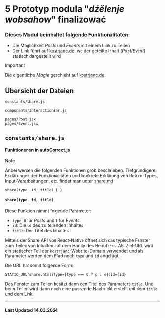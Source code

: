 # 5 Prototyp modula "_dźělenje wobsahow_" finalizować

### Dieses Modul beinhaltet folgende Funktionalitäten:

-   Die Möglichkeit _Posts_ und _Events_ mit einem Link zu Teilen
-   Der Link führt auf [kostrjanc.de](https://www.kostrjanc.de), wo der geteilte Inhalt (_Post_/_Event_) statisch dargestellt wird

> [!IMPORTANT]
> Die eigentliche _Magie_ geschieht auf [kostrjanc.de](https://www.kostrjanc.de).

## Übersicht der Dateien

```
constants/share.js

components/InteractionBar.js

pages/Post.jsx
pages/Event.jsx
```

## `constants/share.js`

#### Funktionenen in autoCorrect.js

> [!NOTE]
> Anbei werden die folgenden Funktionen grob beschrieben. Tiefgründigere Erklärungen der Funktionalitäten und konkrete Erklärung von Return-Types, Input-Verarbeitungen, etc. findet man unter [share.md](../constants/CONSTANTS.md#sharejs-link)

```
share(type, id, title) { }
```

#### `share(type, id, title)`

Diese Funktion nimmt folgende Parameter:

-   `type`: `0` für _Posts_ und `1` für _Events_
-   `id`: Die `id` des zu teilenden Inhaltes
-   `title`: Der Titel des Inhaltes

Mittels der Share API von React-Native öffnet sich das typische Fenster zum Teilen von Inhalten auf dem Handy des Benutzers. Als Ziel-URL wird ein statischer Teil der `kostrjanc`-Website-Domain verwendet und als Parameter werden dem Pfad noch `type` und `id` angefügt.

Die URL hat somit folgende Form:

```
STATIC_URL/share.html?type={type === 0 ? p : e}?id={id}
```

Das Fenster zum Teilen besitzt dann den Titel des Parameters `title`. Und beim Teilen wird dann noch eine passende Nachricht erstellt mit dem `title` und dem Link.

<hr>

#### Last Updated 14.03.2024

